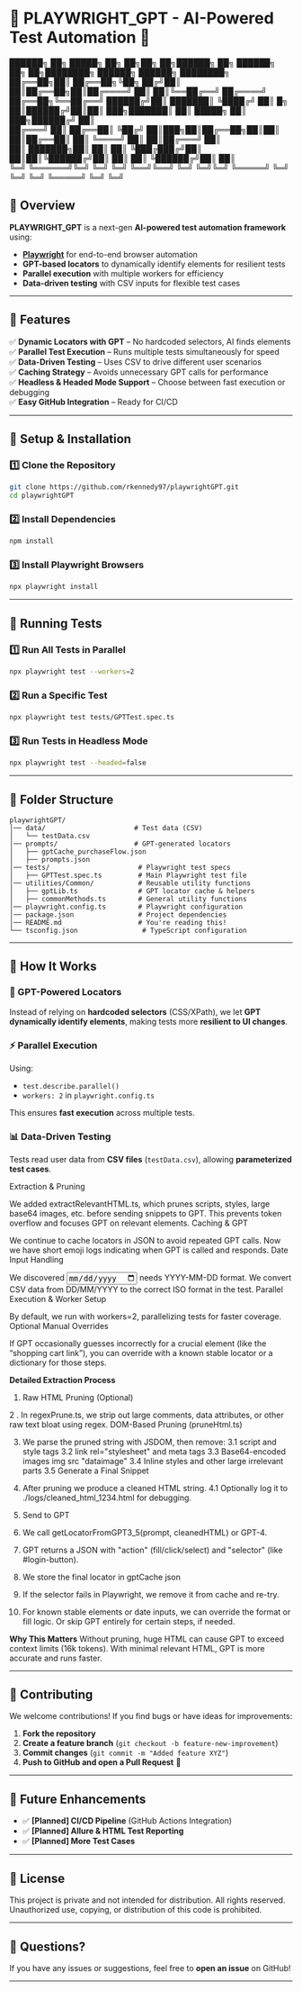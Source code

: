 # 🎡 PLAYWRIGHT_GPT - AI-Powered Test Automation 🚀  


██████╗ ██╗      █████╗ ██╗   ██╗██╗    ██╗██████╗ ██╗ ██████╗ ██╗  ██╗████████╗               ██████╗ ██████╗ ████████╗
██╔══██╗██║     ██╔══██╗╚██╗ ██╔╝██║    ██║██╔══██╗██║██╔════╝ ██║  ██║╚══██╔══╝              ██╔════╝ ██╔══██╗╚══██╔══╝
██████╔╝██║     ███████║ ╚████╔╝ ██║ █╗ ██║██████╔╝██║██║  ███╗███████║   ██║       █████╗    ██║  ███╗██████╔╝   ██║   
██╔═══╝ ██║     ██╔══██║  ╚██╔╝  ██║███╗██║██╔══██╗██║██║   ██║██╔══██║   ██║       ╚════╝    ██║   ██║██╔═══╝    ██║   
██║     ███████╗██║  ██║   ██║   ╚███╔███╔╝██║  ██║██║╚██████╔╝██║  ██║   ██║                 ╚██████╔╝██║        ██║   
╚═╝     ╚══════╝╚═╝  ╚═╝   ╚═╝    ╚══╝╚══╝ ╚═╝  ╚═╝╚═╝ ╚═════╝ ╚═╝  ╚═╝   ╚═╝                  ╚═════╝ ╚═╝        ╚═╝   
                                                                                                                        


## 📌 Overview  
**PLAYWRIGHT_GPT** is a next-gen **AI-powered test automation framework** using:
- **[Playwright](https://playwright.dev/)** for end-to-end browser automation  
- **GPT-based locators** to dynamically identify elements for resilient tests  
- **Parallel execution** with multiple workers for efficiency  
- **Data-driven testing** with CSV inputs for flexible test cases  

---

## 🚀 Features  
✅ **Dynamic Locators with GPT** – No hardcoded selectors, AI finds elements  
✅ **Parallel Test Execution** – Runs multiple tests simultaneously for speed  
✅ **Data-Driven Testing** – Uses CSV to drive different user scenarios  
✅ **Caching Strategy** – Avoids unnecessary GPT calls for performance  
✅ **Headless & Headed Mode Support** – Choose between fast execution or debugging  
✅ **Easy GitHub Integration** – Ready for CI/CD  

---

## 🔧 Setup & Installation  

### **1️⃣ Clone the Repository**
```bash
git clone https://github.com/rkennedy97/playwrightGPT.git
cd playwrightGPT
```

### **2️⃣ Install Dependencies**
```bash
npm install
```

### **3️⃣ Install Playwright Browsers**
```bash
npx playwright install
```

---

## 🏃 Running Tests  

### **1️⃣ Run All Tests in Parallel**
```bash
npx playwright test --workers=2
```

### **2️⃣ Run a Specific Test**
```bash
npx playwright test tests/GPTTest.spec.ts
```

### **3️⃣ Run Tests in Headless Mode**
```bash
npx playwright test --headed=false
```

---

## 👤 Folder Structure  

```
playwrightGPT/
│── data/                      # Test data (CSV)
│   └── testData.csv
│── prompts/                   # GPT-generated locators
│   ├── gptCache_purchaseFlow.json
│   ├── prompts.json
│── tests/                      # Playwright test specs
│   ├── GPTTest.spec.ts         # Main Playwright test file
│── utilities/Common/           # Reusable utility functions
│   ├── gptLib.ts               # GPT locator cache & helpers
│   ├── commonMethods.ts        # General utility functions
│── playwright.config.ts        # Playwright configuration
│── package.json                # Project dependencies
│── README.md                   # You're reading this!
└── tsconfig.json                # TypeScript configuration
```

---

## 🎯 How It Works  

### **🧠 GPT-Powered Locators**  
Instead of relying on **hardcoded selectors** (CSS/XPath), we let **GPT dynamically identify elements**, making tests more **resilient to UI changes**.

### **⚡ Parallel Execution**
Using:
- `test.describe.parallel()`  
- `workers: 2` in `playwright.config.ts`  

This ensures **fast execution** across multiple tests.

### **📊 Data-Driven Testing**
Tests read user data from **CSV files** (`testData.csv`), allowing **parameterized test cases**.


Extraction & Pruning

We added extractRelevantHTML.ts, which prunes scripts, styles, large base64 images, etc. before sending snippets to GPT.
This prevents token overflow and focuses GPT on relevant elements.
Caching & GPT

We continue to cache locators in JSON to avoid repeated GPT calls.
Now we have short emoji logs indicating when GPT is called and responds.
Date Input Handling

We discovered <input type="date"> needs YYYY-MM-DD format.
We convert CSV data from DD/MM/YYYY to the correct ISO format in the test.
Parallel Execution & Worker Setup

By default, we run with workers=2, parallelizing tests for faster coverage.
Optional Manual Overrides

If GPT occasionally guesses incorrectly for a crucial element (like the “shopping cart link”), you can override with a known stable locator or a dictionary for those steps.

**Detailed Extraction Process**

1. Raw HTML Pruning (Optional)

2 . In regexPrune.ts, we strip out large comments, data attributes, or other raw text bloat using regex. DOM-Based Pruning (pruneHtml.ts)

3. We parse the pruned string with JSDOM, then remove:
	3.1 script and style tags
	3.2 link rel="stylesheet"  and meta tags
	3.3 Base64-encoded images img src "dataimage"
	3.4 Inline styles and other large irrelevant parts
	3.5 Generate a Final Snippet

4. After pruning we produce a cleaned HTML string.
	4.1 Optionally log it to ./logs/cleaned_html_1234.html for debugging.

5. Send to GPT
6. We call getLocatorFromGPT3_5(prompt, cleanedHTML) or GPT-4.
7. GPT returns a JSON with "action" (fill/click/select) and "selector" (like #login-button).
8. We store the final locator in gptCache json
9. If the selector fails in Playwright, we remove it from cache and re-try.
10. For known stable elements or date inputs, we can override the format or fill logic. Or skip GPT entirely for certain steps, if needed.

**Why This Matters**
Without pruning, huge HTML can cause GPT to exceed context limits (16k tokens).
With minimal relevant HTML, GPT is more accurate and runs faster.

---

## 📢 Contributing  
We welcome contributions! If you find bugs or have ideas for improvements:
1. **Fork the repository**  
2. **Create a feature branch** (`git checkout -b feature-new-improvement`)  
3. **Commit changes** (`git commit -m "Added feature XYZ"`)  
4. **Push to GitHub and open a Pull Request** 🎉  

---

## 🔧 Future Enhancements  
- ✅ **[Planned] CI/CD Pipeline** (GitHub Actions Integration)  
- ✅ **[Planned] Allure & HTML Test Reporting**  
- ✅ **[Planned] More Test Cases**  

---

## 📝 License  
This project is private and not intended for distribution.
All rights reserved. Unauthorized use, copying, or distribution of this code is prohibited.

---

## 💌 Questions?  
If you have any issues or suggestions, feel free to **open an issue** on GitHub!  

---

